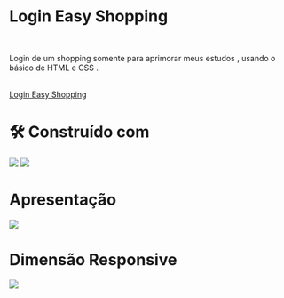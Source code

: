 <h1> Login Easy Shopping </h1>
  <br>
<p> Login de um shopping somente para aprimorar meus estudos , usando o básico de HTML e CSS .</p>
<br>
<a href="https://pabloveloso28.github.io/Easy-Shopping/" target="_blank">Login Easy Shopping</a>
<h1>🛠️ Construído com</h1>
<img src="https://camo.githubusercontent.com/d63d473e728e20a286d22bb2226a7bf45a2b9ac6c72c59c0e61e9730bfe4168c/68747470733a2f2f696d672e736869656c64732e696f2f62616467652f48544d4c352d4533344632363f7374796c653d666f722d7468652d6261646765266c6f676f3d68746d6c35266c6f676f436f6c6f723d7768697465"/>
<img src="https://camo.githubusercontent.com/3a0f693cfa032ea4404e8e02d485599bd0d192282b921026e89d271aaa3d7565/68747470733a2f2f696d672e736869656c64732e696f2f62616467652f435353332d3135373242363f7374796c653d666f722d7468652d6261646765266c6f676f3d63737333266c6f676f436f6c6f723d7768697465"/>
<br>
<h1>Apresentação</h1>
<img src="https://user-images.githubusercontent.com/115845648/225892267-85e17367-418b-498b-8a0d-705ade5d3c65.png">
<br>
<h1>Dimensão Responsive </h1>
<img src="https://user-images.githubusercontent.com/115845648/225892178-93a2abc4-5e21-4426-8204-7f64a4e814e1.png">




